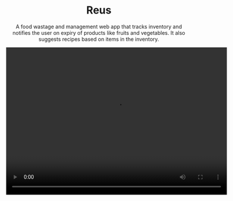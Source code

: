 <h1 align="center">Reus</h1>

<p align="center">
A food wastage and management web app that tracks inventory and notifies the user on expiry of products like fruits and vegetables. It also suggests recipes based on items in the inventory. 
</p>
<p align="center">
 <video width="600" height="400" controls>
  <source src="./Reus_Demo.mov" type="video/mp4">
</video>
</p>

